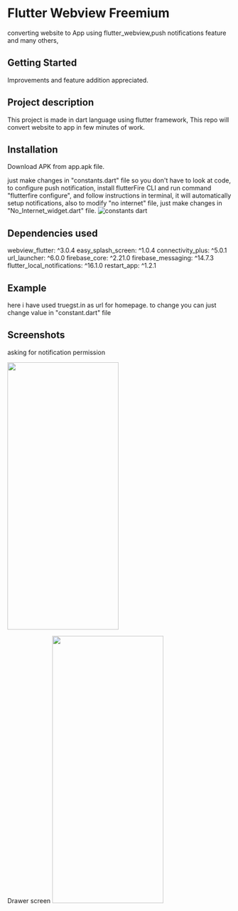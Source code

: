 # Flutter Webview Freemium

converting website to App using flutter_webview,push notifications feature and many others,
## Getting Started
Improvements and feature addition appreciated.

## Project description
This project is made in dart language using flutter framework, This repo will convert website to app in few minutes of work.

## Installation 
Download APK from app.apk file.

just make changes in "constants.dart" file so you don't have to look at code,
to configure push notification, install flutterFire CLI and run command "flutterfire configure", and follow instructions in terminal, it will automatically setup notifications,
also to modify "no internet" file, just make changes in "No_Internet_widget.dart" file.
![constants dart](https://github.com/RamG222/flutter_webview_freemium/assets/109546887/3b16b8cb-117c-4e3b-b6f2-c2df15090fd1)


## Dependencies used

webview_flutter: ^3.0.4
  easy_splash_screen: ^1.0.4
  connectivity_plus: ^5.0.1
  url_launcher: ^6.0.0
  firebase_core: ^2.21.0
  firebase_messaging: ^14.7.3
  flutter_local_notifications: ^16.1.0
  restart_app: ^1.2.1

## Example 
here i have used truegst.in as url for homepage. to change you can just change value in "constant.dart" file

## Screenshots
asking for notification permission

<img src="https://github.com/RamG222/webview/assets/109546887/4edfb216-b888-4925-a34e-2cfd492f834f" width="250" height="600">

Drawer screen
<img src="https://github.com/RamG222/webview/assets/109546887/008519ae-c1da-4e84-a780-7a1b0b04e466" width="250" height="600">




